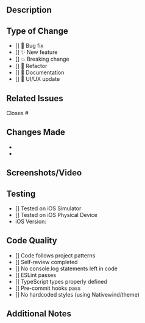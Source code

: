 ## Description

<!-- Provide a clear description of what this PR does -->

## Type of Change

<!-- Mark the relevant option with an "x" -->

- [] 🐛 Bug fix
- [] ✨ New feature
- [] 💥 Breaking change
- [] 🔧 Refactor
- [] 📝 Documentation
- [] 🎨 UI/UX update

## Related Issues

<!-- Link any related issues or tickets -->

Closes #

## Changes Made

<!-- List the main changes in this PR -->

-
-

## Screenshots/Video

<!-- Add screenshots or screen recording if there are visual changes -->

## Testing

<!-- Describe how you tested these changes -->

- [] Tested on iOS Simulator
- [] Tested on iOS Physical Device
- iOS Version:

## Code Quality

<!-- Mark completed items with an "x" -->

- [] Code follows project patterns
- [] Self-review completed
- [] No console.log statements left in code
- [] ESLint passes
- [] TypeScript types properly defined
- [] Pre-commit hooks pass
- [] No hardcoded styles (using Nativewind/theme)

## Additional Notes

<!-- Any extra context, concerns, or implementation details -->
